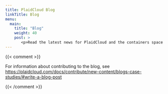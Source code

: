 ```yaml
---
title: PlaidCloud Blog
linkTitle: Blog
menu:
  main:
    title: "Blog"
    weight: 40
    post: >
       <p>Read the latest news for PlaidCloud and the containers space in general, and get technical how-tos hot off the presses.</p>
---
```

{{< comment >}}

For information about contributing to the blog, see
https://plaidcloud.com/docs/contribute/new-content/blogs-case-studies/#write-a-blog-post

{{< /comment >}}
